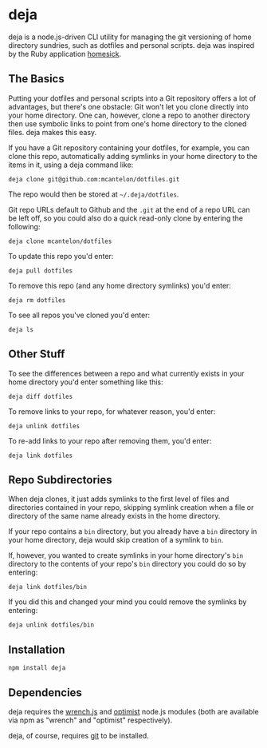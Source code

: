 # deja

deja is a node.js-driven CLI utility for managing the git versioning of home
directory sundries, such as dotfiles and personal scripts. deja was inspired by
the Ruby application [homesick](https://github.com/technicalpickles/homesick).

## The Basics

Putting your dotfiles and personal scripts into a Git repository offers a lot
of advantages, but there's one obstacle: Git won't let you clone directly into
your home directory. One can, however, clone a repo to another directory then
use symbolic links to point from one's home directory to the cloned files. deja
makes this easy.

If you have a Git repository containing your dotfiles, for example, you can
clone this repo, automatically adding symlinks in your home directory to the
items in it, using a deja command like:

    deja clone git@github.com:mcantelon/dotfiles.git

The repo would then be stored at `~/.deja/dotfiles`.

Git repo URLs default to Github and the `.git` at the end of a repo URL can be
left off, so you could also do a quick read-only clone by entering the
following:

    deja clone mcantelon/dotfiles

To update this repo you'd enter:

    deja pull dotfiles

To remove this repo (and any home directory symlinks) you'd enter:

    deja rm dotfiles

To see all repos you've cloned you'd enter:

    deja ls

## Other Stuff

To see the differences between a repo and what currently exists in your
home directory you'd enter something like this:

    deja diff dotfiles

To remove links to your repo, for whatever reason, you'd enter:

    deja unlink dotfiles

To re-add links to your repo after removing them, you'd enter:

    deja link dotfiles

## Repo Subdirectories

When deja clones, it just adds symlinks to the first level of files and
directories contained in your repo, skipping symlink creation when a file
or directory of the same name already exists in the home directory.

If your repo contains a `bin` directory, but you already have a `bin` directory
in your home directory, deja would skip creation of a symlink to `bin`.

If, however, you wanted to create symlinks in your home directory's `bin`
directory to the contents of your repo's `bin` directory  you could do so by
entering:

    deja link dotfiles/bin

If you did this and changed your mind you could remove the symlinks by entering:

    deja unlink dotfiles/bin

## Installation

    npm install deja

## Dependencies

deja requires the [wrench.js](https://github.com/ryanmcgrath/wrench-js) and
[optimist](https://github.com/substack/node-optimist) node.js modules (both
are available via npm as "wrench" and "optimist" respectively).

deja, of course, requires [git](http://git-scm.com/) to be installed.

